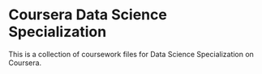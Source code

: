 # Coursera Data Science Specialization
This is a collection of coursework files for Data Science Specialization on Coursera.
